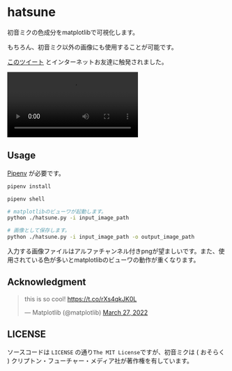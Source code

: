# hatsune

初音ミクの色成分をmatplotlibで可視化します。

もちろん、初音ミク以外の画像にも使用することが可能です。

[このツイート](https://twitter.com/95d2d3/status/1507072893477277696) とインターネットお友達に触発されました。

<div><video controls src="https://user-images.githubusercontent.com/43885603/160516984-bab60709-2438-4b44-9a4a-0ba614207949.mp4"></video></div>

## Usage

[Pipenv](https://github.com/pypa/pipenv) が必要です。

```sh
pipenv install

pipenv shell

# matplotlibのビューワが起動します。
python ./hatsune.py -i input_image_path

# 画像として保存します。
python ./hatsune.py -i input_image_path -o output_image_path
```

入力する画像ファイルはアルファチャンネル付きpngが望ましいです。また、使用されている色が多いとmatplotlibのビューワの動作が重くなります。

## Acknowledgment

<blockquote class="twitter-tweet"><p lang="en" dir="ltr">this is so cool! <a href="https://t.co/rXs4qkJK0L">https://t.co/rXs4qkJK0L</a></p>&mdash; Matplotlib (@matplotlib) <a href="https://twitter.com/matplotlib/status/1508140441983762432?ref_src=twsrc%5Etfw">March 27, 2022</a></blockquote>

## LICENSE

ソースコードは `LICENSE` の通り`The MIT License`ですが、初音ミクは ( おそらく ) クリプトン・フューチャー・メディア社が著作権を有しています。
